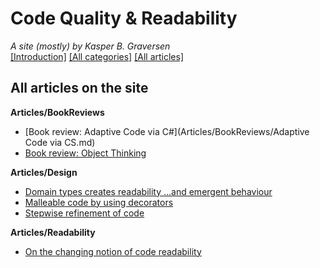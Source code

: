 ﻿# Code Quality & Readability
*A site (mostly) by Kasper B. Graversen*
<br>[[Introduction]](https://github.com/kbilsted/CodeQualityAndReadability) [[All categories]](https://github.com/kbilsted/CodeQualityAndReadability/blob/master/AllTags.md) [[All articles]](https://github.com/kbilsted/CodeQualityAndReadability/blob/master/AllArticles.md)

## All articles on the site

**Articles/BookReviews**
* [Book review: Adaptive Code via C#](Articles/BookReviews/Adaptive Code via CS.md)
* [Book review: Object Thinking](Articles/BookReviews/ObjectThinking.md)


**Articles/Design**
* [Domain types creates readability ...and emergent behaviour](Articles/Design/DomainTypeAndEmergentBehaviour.md)
* [Malleable code by using decorators](Articles/Design/MalleableCodeUsingDecorators.md)
* [Stepwise refinement of code](Articles/Design/StepwiseRefinementOfCode.md)


**Articles/Readability**
* [On the changing notion of code readability](Articles/Readability/TheChangingNotionOfReadability.md)





